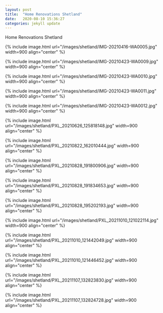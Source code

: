 ```yaml
---
layout: post
title:  "Home Renovations Shetland"
date:   2020-08-10 15:36:27
categories: jekyll update
---
```


Home Renovations Shetland

{% include image.html url="/images/shetland/IMG-20210416-WA0005.jpg" width=900 align="center" %}

{% include image.html url="/images/shetland/IMG-20210423-WA0009.jpg" width=900 align="center" %}

{% include image.html url="/images/shetland/IMG-20210423-WA0010.jpg" width=900 align="center" %}

{% include image.html url="/images/shetland/IMG-20210423-WA0011.jpg" width=900 align="center" %}

{% include image.html url="/images/shetland/IMG-20210423-WA0012.jpg" width=900 align="center" %}

{% include image.html url="/images/shetland/PXL_20210626_125818148.jpg" width=900 align="center" %}

{% include image.html url="/images/shetland/PXL_20210822_162010444.jpg" width=900 align="center" %}

{% include image.html url="/images/shetland/PXL_20210828_191800906.jpg" width=900 align="center" %}

{% include image.html url="/images/shetland/PXL_20210828_191834653.jpg" width=900 align="center" %}

{% include image.html url="/images/shetland/PXL_20210828_195202193.jpg" width=900 align="center" %}

{% include image.html url="/images/shetland/PXL_20211010_121022114.jpg" width=900 align="center" %}

{% include image.html url="/images/shetland/PXL_20211010_121442049.jpg" width=900 align="center" %}

{% include image.html url="/images/shetland/PXL_20211010_121446452.jpg" width=900 align="center" %}

{% include image.html url="/images/shetland/PXL_20211107_132823830.jpg" width=900 align="center" %}

{% include image.html url="/images/shetland/PXL_20211107_132824728.jpg" width=900 align="center" %}
